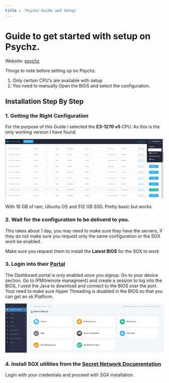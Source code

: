 ```yaml
---
title : 'Psychz Guide and Setup'
---
```


# Guide to get started with setup on Psychz.

Website: [psychz](https://www.psychz.net/dashboard/client/web/order/dedicated-server?processor=&processorBaseFreq=&numberOfCpu=7391&cpuCores=&location=)

Things to note before setting up on Psychz.
1. Only certain CPU's are available with setup
2. You need to manually Open the BIOS and select the configuration.

## Installation Step By Step

### 1. Getting the Right Configuration 

For the purpose of this Guide i selected the **E3-1270 v5** CPU. As this is the only working version I have found.

![Psychz Buying the Server!](../images/images/psychz_service.png  "Psychz Buying the Server")

With 16 GB of ram, Ubuntu OS and 512 GB SSD. Pretty basic but works.

### 2. Wait for the configuration to be deliverd to you.

This takes about 1 day, you may need to make sure they have the servers, if they do not make sure you request only the same configuration or the SGX wont be enabled. 

Make sure you request them to install the **Latest BIOS** for the SGX to work

### 3. Login into their [Portal](https://www.psychz.net/dashboard/)
The Dashboard portal is only enabled once you signup. Go to your device section. 
Go to IPMI(remote managment) and create a session to log into the BIOS, I used the Java to download and connect to the BIOS over the port. Yout need to make sure Hyper Threading is disabled in the BIOS so that you can get an ok Platform.

![Psychz Dasbord!](../images/images/Psychz_Dashboard.png "Psychz Dasbord")

### 4. Install SGX utilities from the [Secret Network Documentation](docs.scrt.network)
Login with your credentials and proceed with SGX installation.